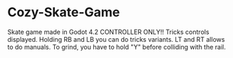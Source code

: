 # Cozy-Skate-Game
Skate game made in Godot 4.2
CONTROLLER ONLY!!
Tricks controls displayed. Holding RB and LB you can do tricks variants.
LT and RT allows to do manuals.
To grind, you have to hold "Y" before colliding with the rail.
